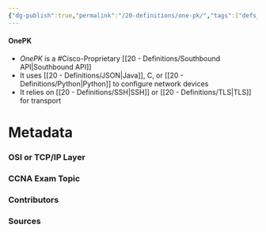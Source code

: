 ```yaml
---
{"dg-publish":true,"permalink":"/20-definitions/one-pk/","tags":["defs_ccna"]}
---
```


#### OnePK
- *OnePK* is a #Cisco-Proprietary [[20 - Definitions/Southbound API\|Southbound API]]
- It uses [[20 - Definitions/JSON\|Java]], C, or [[20 - Definitions/Python\|Python]] to configure network devices
- It relies on [[20 - Definitions/SSH\|SSH]] or [[20 - Definitions/TLS\|TLS]] for transport






# Metadata
### OSI or TCP/IP Layer

### CCNA Exam Topic

### Contributors

### Sources
